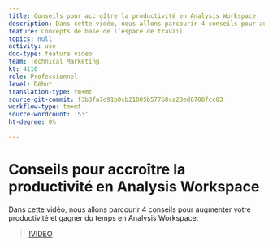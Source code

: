```yaml
---
title: Conseils pour accroître la productivité en Analysis Workspace
description: Dans cette vidéo, nous allons parcourir 4 conseils pour augmenter votre productivité et gagner du temps en Analysis Workspace.
feature: Concepts de base de l’espace de travail
topics: null
activity: use
doc-type: feature video
team: Technical Marketing
kt: 4110
role: Professionnel
level: Début
translation-type: tm+mt
source-git-commit: f3b3fa7d91b0cb21005b57768ca23ed6700fcc03
workflow-type: tm+mt
source-wordcount: '53'
ht-degree: 0%

---
```



# Conseils pour accroître la productivité en Analysis Workspace

Dans cette vidéo, nous allons parcourir 4 conseils pour augmenter votre productivité et gagner du temps en Analysis Workspace.

>[!VIDEO](https://video.tv.adobe.com/v/31157/?quality=12)
